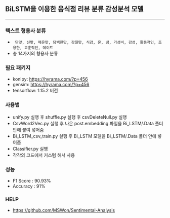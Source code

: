 ## BiLSTM을 이용한 음식점 리뷰 분류 감성분석 모델
---

### 텍스트 형용사 분류 
* ``` 단맛, 신맛, 매운맛, 담백한맛, 감칠맛, 식감, 온, 냉, 가성비, 감성, 활동적인, 조용한, 교훈적인, 데이트```
* 총 14가지의 형용사 분류

### 필요 패키지
* konlpy: https://hyrama.com/?p=456
* gensim: https://hyrama.com/?p=456
* tensorflow: 1.15.2 버전

### 사용법
* unify.py 실행 후 shuffle.py 실행 후 csvDeleteNull.py 실행
* CsvWord2Vec.py 실행 후 나온 post.embedding 파일을 Bi_LSTM/.Data 폴더 안에 붙여 넣어줌
* Bi_LSTM_csv_train.py 실행 후 Bi_LSTM 모델을 Bi_LSTM/.Data 폴더 안에 넣어줌 
* Classifier.py 실행
* 각각의 코드에서 커스텀 해서 사용

### 성능
* F1 Score : 90.93%
* Accuracy : 91%

### HELP
* https://github.com/MSWon/Sentimental-Analysis
